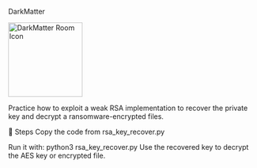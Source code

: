 DarkMatter

<img src="https://tryhackme-images.s3.amazonaws.com/room-icons/62ff64c3c859dc0042b2b9f6-1749737588995" alt="DarkMatter Room Icon" width="150">

Practice how to exploit a weak RSA implementation to recover the private key and decrypt a ransomware-encrypted files.

🧪 Steps Copy the code from rsa_key_recover.py

Run it with: python3 rsa_key_recover.py
Use the recovered key to decrypt the AES key or encrypted file.
